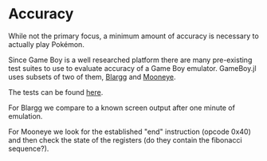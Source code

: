# Accuracy

While not the primary focus, a minimum amount of accuracy is necessary to actually play Pokémon.

Since Game Boy is a well researched platform there are many pre-existing test suites to use to evaluate accuracy of a Game Boy emulator.
GameBoy.jl uses subsets of two of them, [Blargg](https://github.com/retrio/gb-test-roms) and [Mooneye](https://github.com/Gekkio/mooneye-test-suite).

The tests can be found [here](https://github.com/meltedtofu/GameBoy.jl/tree/main/test/golden).

For Blargg we compare to a known screen output after one minute of emulation.

For Mooneye we look for the established "end" instruction (opcode 0x40) and then check the state of the registers (do they contain the fibonacci sequence?).